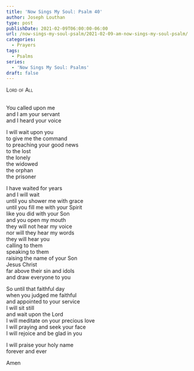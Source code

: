 ```yaml
---
title: 'Now Sings My Soul: Psalm 40'
author: Joseph Louthan
type: post
publishDate: 2021-02-09T06:00:00-06:00
url: /now-sings-my-soul-psalm/2021-02-09-am-now-sings-my-soul-psalm/
categories:
  - Prayers
tags:
  - Psalms
series:
  - 'Now Sings My Soul: Psalms'
draft: false
---
```

<div style="font-variant: small-caps;">
Lord of All
</div>
&nbsp;

You called upon me  
  and I am your servant  
  and I heard your voice  
  
I will wait upon you  
  to give me the command  
  to preaching your good news  
  to the lost  
  the lonely  
  the widowed  
  the orphan  
  the prisoner  
  
I have waited for years  
  and I will wait  
  until you shower me with grace  
  until you fill me with your Spirit  
  like you did with your Son  
  and you open my mouth  
  they will not hear my voice  
  nor will they hear my words  
  they will hear you  
  calling to them  
  speaking to them  
  raising the name of your Son  
  Jesus Christ  
  far above their sin and idols  
  and draw everyone to you  
  
So until that faithful day  
  when you judged me faithful  
  and appointed to your service  
  I will sit still  
  and wait upon the Lord  
  I will meditate on your precious love  
  I will praying and seek your face  
  I will rejoice and be glad in you  
  
I will praise your holy name  
  forever and ever  
  
Amen  
